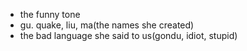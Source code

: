 - the funny tone
- gu. quake, liu, ma(the names she created)
- the bad language she said to us(gondu, idiot, stupid)
